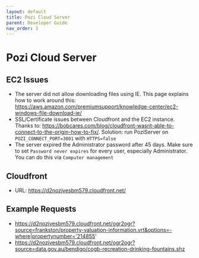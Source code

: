 ```yaml
---
layout: default
title: Pozi Cloud Server
parent: Developer Guide
nav_order: 3
---
```


# Pozi Cloud Server

## EC2 Issues

* The server did not allow downloading files using IE. This page explains how to work around this: https://aws.amazon.com/premiumsupport/knowledge-center/ec2-windows-file-download-ie/
* SSL/Certificate issues between Cloudfront and the EC2 instance. Thanks to: https://bobcares.com/blog/cloudfront-wasnt-able-to-connect-to-the-origin-how-to-fix/. Solution: run PoziServer on `POZI_CONNECT_PORT=3001` with `HTTPS=false`
* The server expired the Administrator password after 45 days. Make sure to set `Password never expires` for every user, especially Administrator. You can do this via `Computer management`

## Cloudfront

* URL: https://d2nozjvesbm579.cloudfront.net/

## Example Requests

* https://d2nozjvesbm579.cloudfront.net/ogr2ogr?source=frankston/property-valuation-information.vrt&options=-where|propertynumber='214855'
* https://d2nozjvesbm579.cloudfront.net/ogr2ogr?source=data.gov.au/bendigo/cogb-recreation-drinking-fountains.shz
